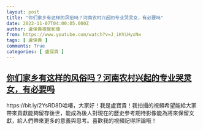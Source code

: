 ```yaml
---
layout: post
title: "你们家乡有这样的风俗吗？河南农村兴起的专业哭灵女，有必要吗"
date: 2022-11-07T04:00:05.000Z
author: 盧保貴視覺影像
from: https://www.youtube.com/watch?v=J_iKViHyxNw
tags: [ 盧保貴 ]
comments: True
categories: [ 盧保貴 ]
---
```

<!--1667793605000-->
[你们家乡有这样的风俗吗？河南农村兴起的专业哭灵女，有必要吗](https://www.youtube.com/watch?v=J_iKViHyxNw)
------

<div>
https://bit.ly/2YsRD8D哈嘍，大家好！我是盧寶貴！我拍攝的視頻希望能給大家帶來貢獻能夠留存後世，能成為後人對現在的歷史參考期待影像能為將來保留文獻，給人們帶來更多的意義與思考。喜歡我的視頻記得評論哦！
</div>
